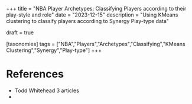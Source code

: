 +++
title = "NBA Player Archetypes: Classifying Players according to their play-style and role"
date = "2023-12-15"
description = "Using KMeans clustering to classify players according to Synergy Play-type data"

draft = true

[taxonomies]
tags = ["NBA","Players","Archetypes","Classifying","KMeans Clustering","Synergy","Play-type"]
+++

# References
- Todd Whitehead 3 articles 
- 